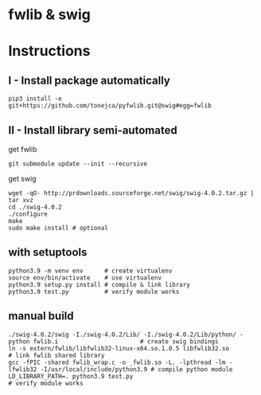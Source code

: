 # fwlib & swig

# Instructions  

## I - Install package automatically
```
pip3 install -e git+https://github.com/tonejca/pyfwlib.git@swig#egg=fwlib
```

## II - Install library semi-automated  
get fwlib  
```
git submodule update --init --recursive
```

get swig  
```
wget -qO- http://prdownloads.sourceforge.net/swig/swig-4.0.2.tar.gz | tar xvz
cd ./swig-4.0.2
./configure
make
sudo make install # optional
```

## with setuptools  
```
python3.9 -m venv env      # create virtualenv
source env/bin/activate    # use virtualenv
python3.9 setup.py install # compile & link library
python3.9 test.py          # verify module works
```

## manual build  
```
./swig-4.0.2/swig -I./swig-4.0.2/Lib/ -I./swig-4.0.2/Lib/python/ -python fwlib.i                       # create swig bindings
ln -s extern/fwlib/libfwlib32-linux-x64.so.1.0.5 libfwlib32.so                                         # link fwlib shared library
gcc -fPIC -shared fwlib_wrap.c -o _fwlib.so -L. -lpthread -lm -lfwlib32 -I/usr/local/include/python3.9 # compile python module
LD_LIBRARY_PATH=. python3.9 test.py                                                                    # verify module works
```
